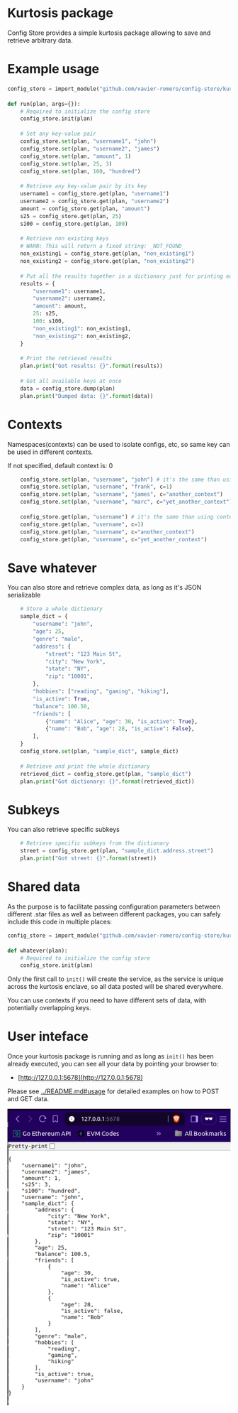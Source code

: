 # Kurtosis package
Config Store provides a simple kurtosis package allowing to save and retrieve arbitrary data.

# Example usage
```python
config_store = import_module("github.com/xavier-romero/config-store/kurtosis/main.star")

def run(plan, args={}):
    # Required to initialize the config store
    config_store.init(plan)

    # Set any key-value pair
    config_store.set(plan, "username1", "john")
    config_store.set(plan, "username2", "james")
    config_store.set(plan, "amount", 1)
    config_store.set(plan, 25, 3)
    config_store.set(plan, 100, "hundred")

    # Retrieve any key-value pair by its key
    username1 = config_store.get(plan, "username1")
    username2 = config_store.get(plan, "username2")
    amount = config_store.get(plan, "amount")
    s25 = config_store.get(plan, 25)
    s100 = config_store.get(plan, 100)

    # Retrieve non existing keys
    # WARN: This will return a fixed string: _NOT_FOUND_
    non_existing1 = config_store.get(plan, "non_existing1")
    non_existing2 = config_store.get(plan, "non_existing2")

    # Put all the results together in a dictionary just for printing easily
    results = {
        "username1": username1,
        "username2": username2,
        "amount": amount,
        25: s25,
        100: s100,
        "non_existing1": non_existing1,
        "non_existing2": non_existing2,
    }

    # Print the retrieved results
    plan.print("Got results: {}".format(results))

    # Get all available keys at once
    data = config_store.dump(plan)
    plan.print("Dumped data: {}".format(data))
```

# Contexts
Namespaces(contexts) can be used to isolate configs, etc, so same key can be used in different contexts.

If not specified, default context is: 0

```python
    config_store.set(plan, "username", "john") # it's the same than using context c=0
    config_store.set(plan, "username", "frank", c=1)
    config_store.set(plan, "username", "james", c="another_context")
    config_store.set(plan, "username", "marc", c="yet_another_context")

    config_store.get(plan, "username") # it's the same than using context c=0
    config_store.get(plan, "username", c=1)
    config_store.get(plan, "username", c="another_context")
    config_store.get(plan, "username", c="yet_another_context")
```

# Save whatever
You can also store and retrieve complex data, as long as it's JSON serializable

```python
    # Store a whole dictionary
    sample_dict = {
        "username": "john",
        "age": 25,
        "genre": "male",
        "address": {
            "street": "123 Main St",
            "city": "New York",
            "state": "NY",
            "zip": "10001",
        },
        "hobbies": ["reading", "gaming", "hiking"],
        "is_active": True,
        "balance": 100.50,
        "friends": [
            {"name": "Alice", "age": 30, "is_active": True},
            {"name": "Bob", "age": 28, "is_active": False},
        ],
    }
    config_store.set(plan, "sample_dict", sample_dict)
    
    # Retrieve and print the whole dictionary
    retrieved_dict = config_store.get(plan, "sample_dict")
    plan.print("Got dictionary: {}".format(retrieved_dict))

```

# Subkeys
You can also retrieve specific subkeys

```python
    # Retrieve specific subkeys from the dictionary
    street = config_store.get(plan, "sample_dict.address.street")
    plan.print("Got street: {}".format(street))
```

# Shared data
As the purpose is to facilitate passing configuration parameters between different .star files as well as between different packages, you can safely include this code in multiple places:

```python
config_store = import_module("github.com/xavier-romero/config-store/kurtosis/main.star")

def whatever(plan):
    # Required to initialize the config store
    config_store.init(plan)
```

Only the first call to ```init()``` will create the service, as the service is unique across the kurtosis enclave, so all data posted will be shared everywhere.

You can use contexts if you need to have different sets of data, with potentially overlapping keys.

# User inteface
Once your kurtosis package is running and as long as ```init()``` has been already executed, you can see all your data by pointing your browser to:

- [http://127.0.0.1:5678](http://127.0.0.1:5678)

Please see [../README.md#usage](../README.md#usage) for detailed examples on how to POST and GET data.

![alt text](img/browser.png)

